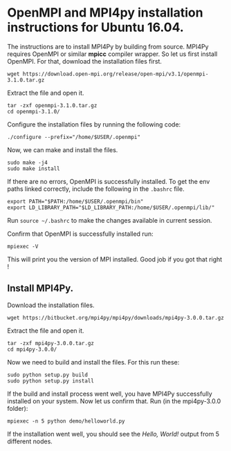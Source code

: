 # OpenMPI and MPI4py installation instructions for Ubuntu 16.04.

The instructions are to install MPI4Py by building from source. MPI4Py requires OpenMPI or similar <b>mpicc</b> compiler wrapper. So let us first install OpenMPI. 
For that, download the installation files first.

    wget https://download.open-mpi.org/release/open-mpi/v3.1/openmpi-3.1.0.tar.gz

Extract the file and open it.

    tar -zxf openmpi-3.1.0.tar.gz
    cd openmpi-3.1.0/

Configure the installation files by running the following code:

    ./configure --prefix="/home/$USER/.openmpi"

Now, we can make and install the files.

    sudo make -j4
    sudo make install

If there are no errors, OpenMPI is successfully installed. 
To get the env paths linked correctly, include the following in the `.bashrc` file.

    export PATH="$PATH:/home/$USER/.openmpi/bin"
    export LD_LIBRARY_PATH="$LD_LIBRARY_PATH:/home/$USER/.openmpi/lib/"
    
Run `source ~/.bashrc` to make the changes available in current session.

Confirm that OpenMPI is successfully installed run:
    
    mpiexec -V

This will print you the version of MPI installed.
Good job if you got that right !

## Install MPI4Py.

Download the installation files.

    wget https://bitbucket.org/mpi4py/mpi4py/downloads/mpi4py-3.0.0.tar.gz

Extract the file and open it.

    tar -zxf mpi4py-3.0.0.tar.gz
    cd mpi4py-3.0.0/

Now we need to build and install the files. For this run these:

    sudo python setup.py build
    sudo python setup.py install

If the build and install process went well, you have MPI4Py successfully installed on your system.
Now let us confirm that. Run (in the mpi4py-3.0.0 folder):

    mpiexec -n 5 python demo/helloworld.py

If the installation went well, you should see the <i>Hello, World!</i> output from 5 different nodes.

    

